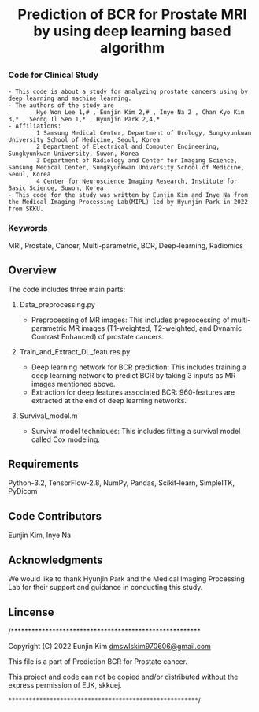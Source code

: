 

<h1 align="center">
    <p> Prediction of BCR for Prostate MRI by using deep learning based algorithm </p>
    
### Code for Clinical Study
    - This code is about a study for analyzing prostate cancers using by deep learning and machine learning. 
    - The authors of the study are
            Hye Won Lee 1,# , Eunjin Kim 2,# , Inye Na 2 , Chan Kyo Kim 3,* , Seong Il Seo 1,* , Hyunjin Park 2,4,*
    - Affiliations:
            1 Samsung Medical Center, Department of Urology, Sungkyunkwan University School of Medicine, Seoul, Korea
            2 Department of Electrical and Computer Engineering, Sungkyunkwan University, Suwon, Korea
            3 Department of Radiology and Center for Imaging Science, Samsung Medical Center, Sungkyunkwan University School of Medicine, Seoul, Korea
            4 Center for Neuroscience Imaging Research, Institute for Basic Science, Suwon, Korea
    - This code for the study was written by Eunjin Kim and Inye Na from the Medical Imaging Processing Lab(MIPL) led by Hyunjin Park in 2022 from SKKU.

### Keywords
MRI, Prostate, Cancer, Multi-parametric, BCR, Deep-learning, Radiomics
    
</h1>


## Overview
The code includes three main parts:

1. Data_preprocessing.py
    - Preprocessing of MR images: This includes preprocessing of multi-parametric MR images (T1-weighted, T2-weighted, and Dynamic Contrast Enhanced) of prostate cancers.

2. Train_and_Extract_DL_features.py
    - Deep learning network for BCR prediction: This includes training a deep learning network to predict BCR by taking 3 inputs as MR images mentioned above.
    - Extraction for deep features associated BCR: 960-features are extracted at the end of deep learning networks.

3. Survival_model.m
    - Survival model techniques: This includes fitting a survival model called Cox modeling.


## Requirements
Python-3.2, 
TensorFlow-2.8, 
NumPy, 
Pandas, 
Scikit-learn, 
SimpleITK,
PyDicom


## Code Contributors
Eunjin Kim, 
Inye Na
  
## Acknowledgments
We would like to thank Hyunjin Park and the Medical Imaging Processing Lab for their support and guidance in conducting this study.

## Lincense

/*******************************************************

 Copyright (C) 2022 Eunjin Kim <dmswlskim970606@gmail.com>
 
 This file is a part of Prediction BCR for Prostate cancer.
 
 This project and code can not be copied and/or distributed without the express permission of EJK, skkuej.

 *******************************************************/
